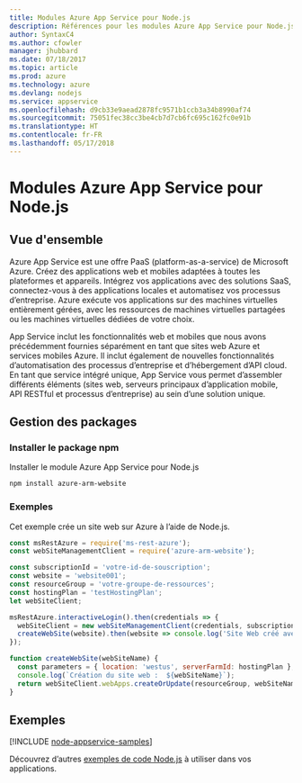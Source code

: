 ```yaml
---
title: Modules Azure App Service pour Node.js
description: Références pour les modules Azure App Service pour Node.js
author: SyntaxC4
ms.author: cfowler
manager: jhubbard
ms.date: 07/18/2017
ms.topic: article
ms.prod: azure
ms.technology: azure
ms.devlang: nodejs
ms.service: appservice
ms.openlocfilehash: d9cb33e9aead2878fc9571b1ccb3a34b8990af74
ms.sourcegitcommit: 75051fec38cc3be4cb7d7cb6fc695c162fc0e91b
ms.translationtype: HT
ms.contentlocale: fr-FR
ms.lasthandoff: 05/17/2018
---
```

# <a name="azure-app-service-modules-for-nodejs"></a>Modules Azure App Service pour Node.js

## <a name="overview"></a>Vue d'ensemble

Azure App Service est une offre PaaS (platform-as-a-service) de Microsoft Azure. Créez des applications web et mobiles adaptées à toutes les plateformes et appareils. Intégrez vos applications avec des solutions SaaS, connectez-vous à des applications locales et automatisez vos processus d’entreprise. Azure exécute vos applications sur des machines virtuelles entièrement gérées, avec les ressources de machines virtuelles partagées ou les machines virtuelles dédiées de votre choix.

App Service inclut les fonctionnalités web et mobiles que nous avons précédemment fournies séparément en tant que sites web Azure et services mobiles Azure. Il inclut également de nouvelles fonctionnalités d’automatisation des processus d’entreprise et d’hébergement d’API cloud. En tant que service intégré unique, App Service vous permet d’assembler différents éléments (sites web, serveurs principaux d’application mobile, API RESTful et processus d’entreprise) au sein d’une solution unique.

## <a name="management-package"></a>Gestion des packages

### <a name="install-the-npm-package"></a>Installer le package npm

Installer le module Azure App Service pour Node.js

```bash
npm install azure-arm-website
```

### <a name="example"></a>Exemples

Cet exemple crée un site web sur Azure à l’aide de Node.js.

```javascript
const msRestAzure = require('ms-rest-azure');
const webSiteManagementClient = require('azure-arm-website');

const subscriptionId = 'votre-id-de-souscription';
const website = 'website001';
const resourceGroup = 'votre-groupe-de-ressources';
const hostingPlan = 'testHostingPlan';
let webSiteClient;

msRestAzure.interactiveLogin().then(credentials => {
  webSiteClient = new webSiteManagementClient(credentials, subscriptionId);
  createWebSite(website).then(website => console.log('Site Web créé avec succès', website));
});

function createWebSite(webSiteName) {
  const parameters = { location: 'westus', serverFarmId: hostingPlan };
  console.log(`Création du site web :  ${webSiteName}`);
  return webSiteClient.webApps.createOrUpdate(resourceGroup, webSiteName, parameters, null);
}
```

## <a name="samples"></a>Exemples

[!INCLUDE [node-appservice-samples](../docs-ref-conceptual/includes/appservice-samples.md)]

Découvrez d’autres [exemples de code Node.js](https://azure.microsoft.com/resources/samples/?platform=nodejs) à utiliser dans vos applications.
